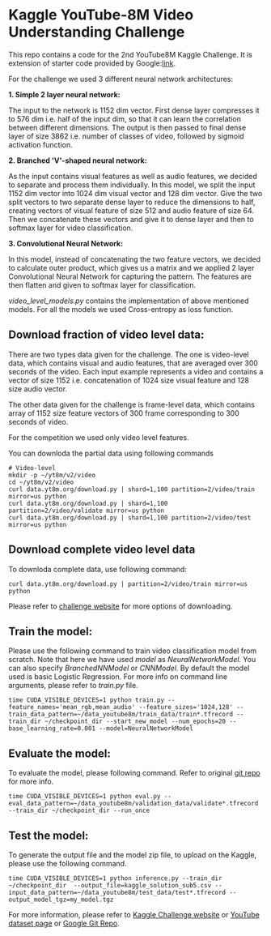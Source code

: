# Kaggle YouTube-8M Video Understanding Challenge

This repo contains a code for the 2nd YouTube8M Kaggle Challenge. It is extension of starter code provided by Google:[link](https://github.com/google/youtube-8m).

For the challenge we used 3 different neural network architectures:

**1.  Simple 2 layer neural network:**

The input to the network is 1152 dim vector. First dense layer compresses it to 576 dim i.e. half of the input dim, so that it can learn the correlation between different dimensions. The output is then passed to final dense layer of size 3862 i.e. number of classes of video, followed by sigmoid activation function.

**2.  Branched 'V'-shaped neural network:**

As the input contains visual features as well as audio features, we decided to separate and process them individually. In this model, we split the input 1152 dim vector into 1024 dim visual vector and 128 dim vector. Give the two split vectors to two separate dense layer to reduce the dimensions to half, creating vectors of visual feature of size 512 and audio feature of size 64. Then we concatenate these vectors and give it to dense layer and then to softmax layer for video classification.

**3.  Convolutional Neural Network:**

In this model, instead of concatenating the two feature vectors, we decided to calculate outer product, which gives us a matrix and we applied 2 layer Convolutional Neural Network for capturing the pattern. The features are then flatten and given to softmax layer for classification.


*video_level_models.py* contains the implementation of above mentioned models. For all the models we used Cross-entropy as loss function.


## Download fraction of video level data:

There are two types data given for the challenge. The one is video-level data, which contains visual and audio features, that are averaged over 300 seconds of the video. Each input example represents a video and contains a vector of size 1152 i.e. concatenation of 1024 size visual feature and 128 size audio vector. 

The other data given for the challenge is frame-level data, which contains array of 1152 size feature vectors of 300 frame corresponding to 300 seconds of video. 

For the competition we used only video level features.

You can downloda the partial data using following commands

```
# Video-level
mkdir -p ~/yt8m/v2/video
cd ~/yt8m/v2/video
curl data.yt8m.org/download.py | shard=1,100 partition=2/video/train mirror=us python
curl data.yt8m.org/download.py | shard=1,100 partition=2/video/validate mirror=us python
curl data.yt8m.org/download.py | shard=1,100 partition=2/video/test mirror=us python
```

## Download complete video level data

To downloda complete data, use following command:

```
curl data.yt8m.org/download.py | partition=2/video/train mirror=us python
```

Please refer to [challenge website](https://research.google.com/youtube8m/download.html) for more options of downloading.


## Train the model:

Please use the following command to train video classification model from scratch. Note that here we have used *model* as *NeuralNetworkModel*. You can also specify *BranchedNNModel* or *CNNModel*. By default the model used is basic Logistic Regression. For more info on command line arguments, please refer to *train.py* file.

```
time CUDA_VISIBLE_DEVICES=1 python train.py --feature_names='mean_rgb,mean_audio' --feature_sizes='1024,128' --train_data_pattern=~/data_youtube8m/train_data/train*.tfrecord --train_dir ~/checkpoint_dir --start_new_model --num_epochs=20 --base_learning_rate=0.001 --model=NeuralNetworkModel
```

## Evaluate the model:

To evaluate the model, please following command. Refer to original [git repo](https://github.com/google/youtube-8m#evaluation-and-inference) for more info.

```
time CUDA_VISIBLE_DEVICES=1 python eval.py --eval_data_pattern=~/data_youtube8m/validation_data/validate*.tfrecord --train_dir ~/checkpoint_dir --run_once
```

## Test the model:

To generate the output file and the model zip file, to upload on the Kaggle, please use the following command.

```
time CUDA_VISIBLE_DEVICES=1 python inference.py --train_dir ~/checkpoint_dir  --output_file=kaggle_solution_sub5.csv --input_data_pattern=~/data_youtube8m/test_data/test*.tfrecord --output_model_tgz=my_model.tgz
```

For more information, please refer to [Kaggle Challenge website](https://www.kaggle.com/c/youtube8m-2018) or [YouTube dataset page](https://research.google.com/youtube8m/index.html) or [Google Git Repo](https://github.com/google/youtube-8m).



